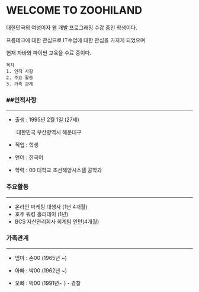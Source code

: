 <h1>WELCOME TO ZOOHILAND</h1>

대한민국의 여성이자 웹 개발 프로그래밍 수강 중인 학생이다. 

프롭테크에 대한 관심으로 IT수업에 대한 관심을 가지게 되었으며 

현재 자바와 파이썬 교육을 수료 중이다. 

```{목차
목차
1. 인적 사항
2. 주요 활동 
3. 가족 관계
```

<h3>##인적사항</h3>

--------------------------

- 출생 : 1995년 2월 1일 (27세)

  ​			대한민국 부산광역시 해운대구 

- 직업 : 학생

- 언어 : 한국어

- 학력 : 00 대학교 조선해양시스템 공학과 



<h3>주요활동</h3>

------------------------------------

- 온라인 마케팅 대행사 (1년 4개월)
- 호주 워킹 홀리데이 (1년)
- BCS 자산관리회사 회계팀 인턴(4개월)



<h3>가족관계</h3>

------------------------------

- 엄마 : 손00 (1965년 ~)
- 아빠 : 박00 (1962년 ~) 

- 오빠 : 박00 (1991년~ ) - 경찰 

